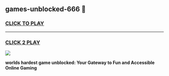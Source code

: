 
## games-unblocked-666 👋
<h3>
<a href="https://premium.freeplayer.one?title=games-unblocked-666&ref=14F">CLICK TO PLAY</a></h3>
<hr>

<h3>
<a href="https://premium.freeplayer.one?title=games-unblocked-666&ref=14F">CLICK 2 PLAY</a>
  
</h3>

<a href="https://premium.freeplayer.one?title=games-unblocked-666&ref=12F/"><img src="https://clearcache.store/games.png"></a>


**worlds hardest game unblocked: Your Gateway to Fun and Accessible Online Gaming**
